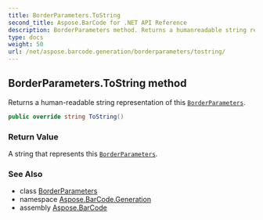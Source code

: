 ```yaml
---
title: BorderParameters.ToString
second_title: Aspose.BarCode for .NET API Reference
description: BorderParameters method. Returns a humanreadable string representation of this BorderParameters
type: docs
weight: 50
url: /net/aspose.barcode.generation/borderparameters/tostring/
---
```

## BorderParameters.ToString method

Returns a human-readable string representation of this [`BorderParameters`](../).

```csharp
public override string ToString()
```

### Return Value

A string that represents this [`BorderParameters`](../).

### See Also

* class [BorderParameters](../)
* namespace [Aspose.BarCode.Generation](../../../aspose.barcode.generation/)
* assembly [Aspose.BarCode](../../../)


